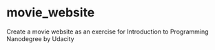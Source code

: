 # movie_website
Create a movie website as an exercise for Introduction to Programming Nanodegree by Udacity
